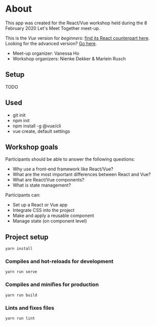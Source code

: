 # About

This app was created for the React/Vue workshop held during the 8 February 2020 Let's Meet Together meet-up.

This is the *Vue* version for *beginners*: [find its React counterpart here](https://github.com/Marleintje/counter-app-react-vue-workshop-beginners). Looking for the advanced version? [Go here](https://todo).

- Meet-up organizer: Vanessa Ho
- Workshop organizers: Nienke Dekker & Marlein Rusch

## Setup

TODO

## Used
- git init
- npm init
- npm install -g @vue/cli
- vue create, default settings

## Workshop goals

Participants should be able to answer the following questions:

- Why use a front-end framework like React/Vue?
- What are the most important differences between React and Vue?
- What are React/Vue components?
- What is state management?

Participants can:

- Set up a React or Vue app
- Integrate CSS into the project
- Make and apply a reusable component
- Manage state (on component level)


## Project setup
```
yarn install
```

### Compiles and hot-reloads for development
```
yarn run serve
```

### Compiles and minifies for production
```
yarn run build
```

### Lints and fixes files
```
yarn run lint
```

